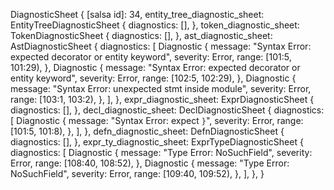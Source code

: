 DiagnosticSheet {
    [salsa id]: 34,
    entity_tree_diagnostic_sheet: EntityTreeDiagnosticSheet {
        diagnostics: [],
    },
    token_diagnostic_sheet: TokenDiagnosticSheet {
        diagnostics: [],
    },
    ast_diagnostic_sheet: AstDiagnosticSheet {
        diagnostics: [
            Diagnostic {
                message: "Syntax Error: expected decorator or entity keyword",
                severity: Error,
                range: [101:5, 101:29),
            },
            Diagnostic {
                message: "Syntax Error: expected decorator or entity keyword",
                severity: Error,
                range: [102:5, 102:29),
            },
            Diagnostic {
                message: "Syntax Error: unexpected stmt inside module",
                severity: Error,
                range: [103:1, 103:2),
            },
        ],
    },
    expr_diagnostic_sheet: ExprDiagnosticSheet {
        diagnostics: [],
    },
    decl_diagnostic_sheet: DeclDiagnosticSheet {
        diagnostics: [
            Diagnostic {
                message: "Syntax Error: expect `}`",
                severity: Error,
                range: [101:5, 101:8),
            },
        ],
    },
    defn_diagnostic_sheet: DefnDiagnosticSheet {
        diagnostics: [],
    },
    expr_ty_diagnostic_sheet: ExprTypeDiagnosticSheet {
        diagnostics: [
            Diagnostic {
                message: "Type Error: NoSuchField",
                severity: Error,
                range: [108:40, 108:52),
            },
            Diagnostic {
                message: "Type Error: NoSuchField",
                severity: Error,
                range: [109:40, 109:52),
            },
        ],
    },
}